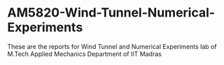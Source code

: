 # AM5820-Wind-Tunnel-Numerical-Experiments
These are the reports for Wind Tunnel and Numerical Experiments lab of M.Tech Applied Mechanics Department of IIT Madras
